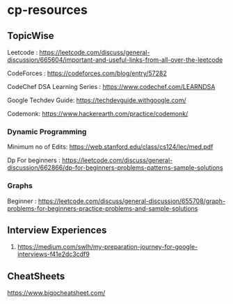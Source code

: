 # cp-resources

## TopicWise
 Leetcode : https://leetcode.com/discuss/general-discussion/665604/important-and-useful-links-from-all-over-the-leetcode
 
 CodeForces : https://codeforces.com/blog/entry/57282
 
 CodeChef DSA Learning Series : https://www.codechef.com/LEARNDSA
 
 Google Techdev Guide: https://techdevguide.withgoogle.com/
 
 Codemonk: https://www.hackerearth.com/practice/codemonk/

### Dynamic Programming
Minimum no of Edits: https://web.stanford.edu/class/cs124/lec/med.pdf

Dp For beginners : https://leetcode.com/discuss/general-discussion/662866/dp-for-beginners-problems-patterns-sample-solutions

### Graphs
Beginner : https://leetcode.com/discuss/general-discussion/655708/graph-problems-for-beginners-practice-problems-and-sample-solutions

## Interview Experiences
 1. https://medium.com/swlh/my-preparation-journey-for-google-interviews-f41e2dc3cdf9
 
## CheatSheets
 https://www.bigocheatsheet.com/
  
